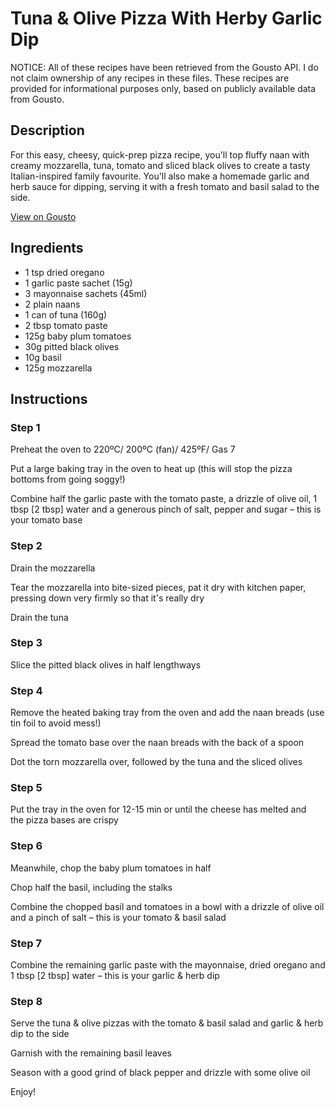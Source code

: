# Tuna & Olive Pizza With Herby Garlic Dip

NOTICE: All of these recipes have been retrieved from the Gousto API. I do not claim ownership of any recipes in these files. These recipes are provided for informational purposes only, based on publicly available data from Gousto.

## Description

For this easy, cheesy, quick-prep pizza recipe, you'll top fluffy naan with creamy mozzarella, tuna, tomato and sliced black olives to create a tasty Italian-inspired family favourite. You'll also make a homemade garlic and herb sauce for dipping, serving it with a fresh tomato and basil salad to the side.

[View on Gousto](https://www.gousto.co.uk/recipes/cookbook/tuna-olive-pizza-with-herby-garlic-dip)

## Ingredients

- 1 tsp dried oregano
- 1 garlic paste sachet (15g)
- 3 mayonnaise sachets (45ml)
- 2 plain naans
- 1 can of tuna (160g)
- 2 tbsp tomato paste
- 125g baby plum tomatoes
- 30g pitted black olives
- 10g basil
- 125g mozzarella

## Instructions


### Step 1

Preheat the oven to 220&ordm;C/ 200&ordm;C (fan)/ 425&ordm;F/ Gas 7


Put a large baking tray in the oven to heat up (this will stop the pizza bottoms from going soggy!)


Combine half the garlic paste with the tomato paste, a drizzle of olive oil, 1 tbsp <span class="text-danger">[2 tbsp]</span> water and a generous pinch of salt, pepper and sugar&nbsp;&ndash; this is your tomato base


### Step 2

Drain the mozzarella


Tear the mozzarella into bite-sized pieces, pat it dry with kitchen paper, pressing down very firmly so that it's really dry


Drain the tuna


### Step 3

Slice the pitted&nbsp;black olives in half lengthways


### Step 4

Remove the heated baking tray from the oven and add the naan breads&nbsp;(use tin foil to avoid mess!)


Spread the tomato base over the naan breads&nbsp;with the back of a spoon


Dot the torn mozzarella over,&nbsp;followed by the tuna and the sliced olives


### Step 5

Put the tray in the oven for 12-15 min or until the cheese has melted and the&nbsp;pizza bases are crispy


### Step 6

Meanwhile, chop the baby plum tomatoes in half


Chop half the basil, including the stalks


Combine the chopped basil and tomatoes in a bowl with a drizzle of olive oil and a pinch of salt &ndash;&nbsp;this is your tomato &amp; basil salad


### Step 7

Combine the remaining garlic paste with the mayonnaise,&nbsp;dried oregano&nbsp;and 1 tbsp <span class="text-danger">[2 tbsp]</span> water&nbsp;&ndash; this is your garlic &amp; herb dip&nbsp;

### Step 8

Serve the tuna &amp; olive pizzas with the tomato &amp; basil salad and garlic &amp; herb dip to the side


Garnish with the remaining basil leaves


Season with a good grind of black pepper and drizzle with some olive oil


Enjoy!&nbsp;


&nbsp;

